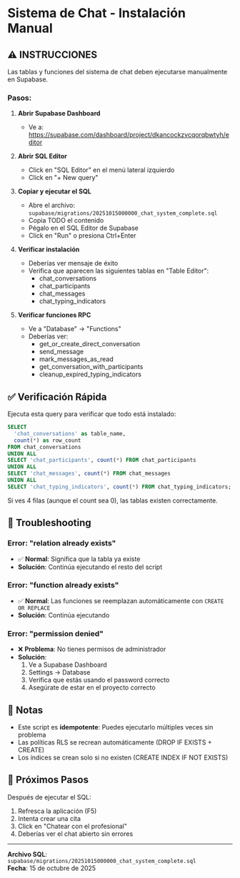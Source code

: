 # Sistema de Chat - Instalación Manual

## ⚠️ INSTRUCCIONES

Las tablas y funciones del sistema de chat deben ejecutarse manualmente en Supabase.

### Pasos:

1. **Abrir Supabase Dashboard**
   - Ve a: https://supabase.com/dashboard/project/dkancockzvcqorqbwtyh/editor

2. **Abrir SQL Editor**
   - Click en "SQL Editor" en el menú lateral izquierdo
   - Click en "+ New query"

3. **Copiar y ejecutar el SQL**
   - Abre el archivo: `supabase/migrations/20251015000000_chat_system_complete.sql`
   - Copia TODO el contenido
   - Pégalo en el SQL Editor de Supabase
   - Click en "Run" o presiona Ctrl+Enter

4. **Verificar instalación**
   - Deberías ver mensaje de éxito
   - Verifica que aparecen las siguientes tablas en "Table Editor":
     - chat_conversations
     - chat_participants  
     - chat_messages
     - chat_typing_indicators

5. **Verificar funciones RPC**
   - Ve a "Database" → "Functions"
   - Deberías ver:
     - get_or_create_direct_conversation
     - send_message
     - mark_messages_as_read
     - get_conversation_with_participants
     - cleanup_expired_typing_indicators

## ✅ Verificación Rápida

Ejecuta esta query para verificar que todo está instalado:

```sql
SELECT 
  'chat_conversations' as table_name,
  count(*) as row_count
FROM chat_conversations
UNION ALL
SELECT 'chat_participants', count(*) FROM chat_participants
UNION ALL
SELECT 'chat_messages', count(*) FROM chat_messages
UNION ALL  
SELECT 'chat_typing_indicators', count(*) FROM chat_typing_indicators;
```

Si ves 4 filas (aunque el count sea 0), las tablas existen correctamente.

## 🔧 Troubleshooting

### Error: "relation already exists"
- ✅ **Normal**: Significa que la tabla ya existe
- **Solución**: Continúa ejecutando el resto del script

### Error: "function already exists"
- ✅ **Normal**: Las funciones se reemplazan automáticamente con `CREATE OR REPLACE`
- **Solución**: Continúa ejecutando

### Error: "permission denied"
- ❌ **Problema**: No tienes permisos de administrador
- **Solución**: 
  1. Ve a Supabase Dashboard
  2. Settings → Database
  3. Verifica que estás usando el password correcto
  4. Asegúrate de estar en el proyecto correcto

## 📝 Notas

- Este script es **idempotente**: Puedes ejecutarlo múltiples veces sin problema
- Las políticas RLS se recrean automáticamente (DROP IF EXISTS + CREATE)
- Los índices se crean solo si no existen (CREATE INDEX IF NOT EXISTS)

## 🎯 Próximos Pasos

Después de ejecutar el SQL:

1. Refresca la aplicación (F5)
2. Intenta crear una cita
3. Click en "Chatear con el profesional"
4. Deberías ver el chat abierto sin errores

---

**Archivo SQL**: `supabase/migrations/20251015000000_chat_system_complete.sql`  
**Fecha**: 15 de octubre de 2025

